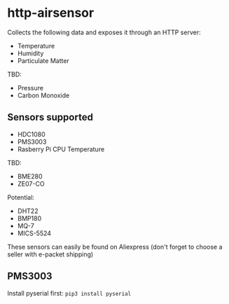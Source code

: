 # http-airsensor
Collects the following data and exposes it through an HTTP server:
* Temperature
* Humidity
* Particulate Matter

TBD:
* Pressure
* Carbon Monoxide


## Sensors supported
* HDC1080
* PMS3003
* Rasberry Pi CPU Temperature

TBD:
* BME280
* ZE07-CO

Potential:
* DHT22
* BMP180
* MQ-7
* MICS-5524

These sensors can easily be found on Aliexpress (don't forget to choose a seller with e-packet shipping)

## PMS3003
Install pyserial first:
`pip3 install pyserial`
